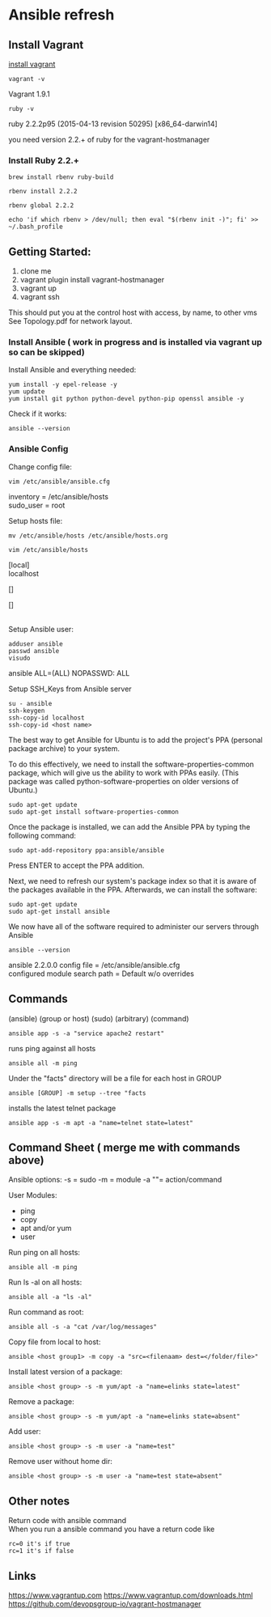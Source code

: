 # Ansible refresh

## Install Vagrant

[install vagrant](https://www.vagrantup.com/downloads.html)

    vagrant -v
Vagrant 1.9.1

    ruby -v
ruby 2.2.2p95 (2015-04-13 revision 50295) [x86_64-darwin14]

you need version 2.2.+ of ruby for the vagrant-hostmanager

### Install Ruby 2.2.+

    brew install rbenv ruby-build

    rbenv install 2.2.2

    rbenv global 2.2.2

    echo 'if which rbenv > /dev/null; then eval "$(rbenv init -)"; fi' >> ~/.bash_profile

## Getting Started:
 1. clone me
 2. vagrant plugin install vagrant-hostmanager  
 3. vagrant up
 4. vagrant ssh 

 This should put you at the control host
 with access, by name, to other vms
 See Topology.pdf for network layout.

### Install Ansible ( work in progress and is installed via vagrant up so can be skipped)  

Install Ansible and everything needed:

    yum install -y epel-release -y
    yum update
    yum install git python python-devel python-pip openssl ansible -y

Check if it works:

    ansible --version

### Ansible Config

Change config file:  

    vim /etc/ansible/ansible.cfg  

inventory = /etc/ansible/hosts  
sudo_user = root  

Setup hosts file:  

    mv /etc/ansible/hosts /etc/ansible/hosts.org  

    vim /etc/ansible/hosts  

[local]  
localhost  

[<host group>]  
<ip or fqdn of host>  

[<host group>]  
<ip or fqdn of host>  
<ip or fqdn of host>  

Setup Ansible user:  

    adduser ansible  
    passwd ansible  
    visudo  

ansible ALL=(ALL) NOPASSWD: ALL  
<repeat on the other ansible hosts>  

Setup SSH_Keys from Ansible server  

    su - ansible  
    ssh-keygen  
    ssh-copy-id localhost  
    ssh-copy-id <host name>  

The best way to get Ansible for Ubuntu is to add the project's PPA (personal package archive) to your system.

To do this effectively, we need to install the software-properties-common package, which will give us the ability to work with PPAs easily. (This package was called python-software-properties on older versions of Ubuntu.)

    sudo apt-get update
    sudo apt-get install software-properties-common

Once the package is installed, we can add the Ansible PPA by typing the following command:

    sudo apt-add-repository ppa:ansible/ansible

Press ENTER to accept the PPA addition.

Next, we need to refresh our system's package index so that it is aware of the packages available in the PPA. Afterwards, we can install the software:

    sudo apt-get update
    sudo apt-get install ansible

We now have all of the software required to administer our servers through Ansible

    ansible --version
ansible 2.2.0.0
  config file = /etc/ansible/ansible.cfg  
  configured module search path = Default w/o overrides

## Commands

(ansible) (group or host) (sudo) (arbitrary) (command)

    ansible app -s -a "service apache2 restart"

runs ping against all hosts

    ansible all -m ping

Under the "facts" directory will be a file for each host in GROUP

    ansible [GROUP] -m setup --tree "facts

installs the latest telnet package

    ansible app -s -m apt -a "name=telnet state=latest"

## Command Sheet ( merge me with commands above)

Ansible options:
-s = sudo
-m = module
-a "<command>"= action/command

User Modules:
- ping
- copy
- apt and/or yum
- user

Run ping on all hosts:

    ansible all -m ping

Run ls -al on all hosts:

    ansible all -a "ls -al"

Run command as root:

    ansible all -s -a "cat /var/log/messages"

Copy file from local to host:

    ansible <host group1> -m copy -a "src=<filenaam> dest=</folder/file>"

Install latest version of a package:

    ansible <host group> -s -m yum/apt -a "name=elinks state=latest"

Remove a package:

    ansible <host group> -s -m yum/apt -a "name=elinks state=absent"

Add user:  

    ansible <host group> -s -m user -a "name=test"

Remove user without home dir:  

    ansible <host group> -s -m user -a "name=test state=absent"

## Other notes

Return code with ansible command  
When you run a ansible command you have a return code like

    rc=0 it's if true
    rc=1 it's if false

## Links

https://www.vagrantup.com
https://www.vagrantup.com/downloads.html
https://github.com/devopsgroup-io/vagrant-hostmanager
